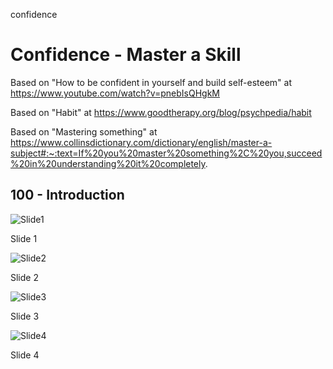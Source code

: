 confidence
# Confidence - Master a Skill

Based on "How to be confident in yourself and build self-esteem" at https://www.youtube.com/watch?v=pnebIsQHgkM

Based on "Habit" at https://www.goodtherapy.org/blog/psychpedia/habit

Based on "Mastering something" at https://www.collinsdictionary.com/dictionary/english/master-a-subject#:~:text=If%20you%20master%20something%2C%20you,succeed%20in%20understanding%20it%20completely.
 
## 100 - Introduction

![Slide1](https://github.com/vanHeemstraSystems/confidence/assets/1499433/e1d0fdcd-6e72-44fb-bf04-0c9aa5a899bb)

Slide 1

![Slide2](https://github.com/vanHeemstraSystems/confidence/assets/1499433/986737ce-8ff7-4436-91a6-66960e862d2e)

Slide 2

![Slide3](https://github.com/vanHeemstraSystems/confidence/assets/1499433/d497f806-763f-4e76-91fd-955d6bff53d7)

Slide 3

![Slide4](https://github.com/vanHeemstraSystems/confidence/assets/1499433/651e6c9f-dc52-41c0-87ea-9baad158b37b)

Slide 4
